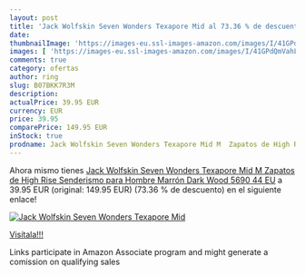 ```yaml
---
layout: post
title: 'Jack Wolfskin Seven Wonders Texapore Mid al 73.36 % de descuento'
date: 
thumbnailImage: 'https://images-eu.ssl-images-amazon.com/images/I/41GPdQmVahL._SL200_.jpg'
images: [ 'https://images-eu.ssl-images-amazon.com/images/I/41GPdQmVahL._SL200_.jpg' ]
comments: true
category: ofertas
author: ring
slug: B07BKK7R3M
description:
actualPrice: 39.95 EUR
currency: EUR
price: 39.95
comparePrice: 149.95 EUR
inStock: true
prodname: Jack Wolfskin Seven Wonders Texapore Mid M  Zapatos de High Rise Senderismo para Hombre  Marrón  Dark Wood 5690   44 EU
---
```


Ahora mismo tienes [Jack Wolfskin Seven Wonders Texapore Mid M  Zapatos de High Rise Senderismo para Hombre  Marrón  Dark Wood 5690   44 EU](https://www.amazon.es/dp/B07BKK7R3M/?tag=tolees-21) a 39.95 EUR (original: 149.95 EUR) (73.36 %  de descuento) en el siguiente enlace!

[![Jack Wolfskin Seven Wonders Texapore Mid](https://images-eu.ssl-images-amazon.com/images/I/41GPdQmVahL._SL200_.jpg)](https://www.amazon.es/dp/B07BKK7R3M/?tag=tolees-21)

[Visítala!!!](https://www.amazon.es/dp/B07BKK7R3M/?tag=tolees-21)

Links participate in Amazon Associate program and might generate a comission on qualifying sales
